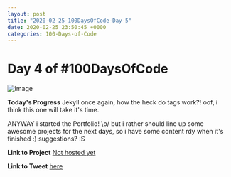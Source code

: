 ```yaml
---
layout: post
title: "2020-02-25-100DaysOfCode-Day-5"
date: 2020-02-25 23:50:45 +0000
categories: 100-Days-of-Code
---
```


# Day 4 of #100DaysOfCode
![Image](https://tobiasrauer.de/portfolio_images/Tobias_Rauer_-_Portfolio_Project_01.png)
<br/>

**Today's Progress**
Jekyll once again, how the heck do tags work?! oof, i think this one will take it's time. 

ANYWAY i started the Portfolio! \o/ but i rather should line up some awesome projects for the next days, so i have some content rdy when it's finished :) suggestions? :S 
<br/>

**Link to Project**
[Not hosted yet](#)
<br/>

**Link to Tweet**
[here](#)

